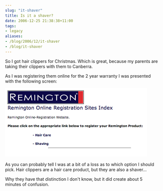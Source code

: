 ```yaml
---
slug: "it-shaver"
title: Is it a shaver?
date: 2006-12-25 21:38:38+11:00
tags:
- legacy
aliases:
- /blog/2006/12/it-shaver
- /blog/it-shaver
---
```


So I got hair clippers for Christmas. Which is great, because my parents are taking their clippers with them to Canberra.

As I was registering them online for the 2 year warranty I was presented with the following screen:

<img src="/static/media/images/remington_product_rego.png" />

As you can probably tell I was at a bit of a loss as to which option I should pick. Hair clippers are a hair care product, but they are also a shaver...

Why they have that distinction I don't know, but it did create about 5 minutes of confusion.
